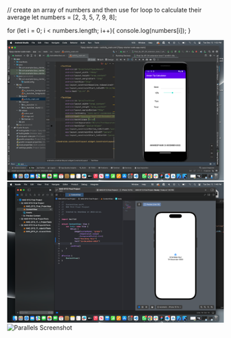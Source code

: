// create an array of numbers and then use for loop to calculate their average 
let numbers = [2, 3, 5, 7, 9, 8];

for (let i = 0; i < numbers.length; i++){
    console.log(numbers[i]);
}

![Android Screenshot](./image.png)
![Ios Screenshot](./image-1.png)
![Parallels Screenshot](./!image-3.png)